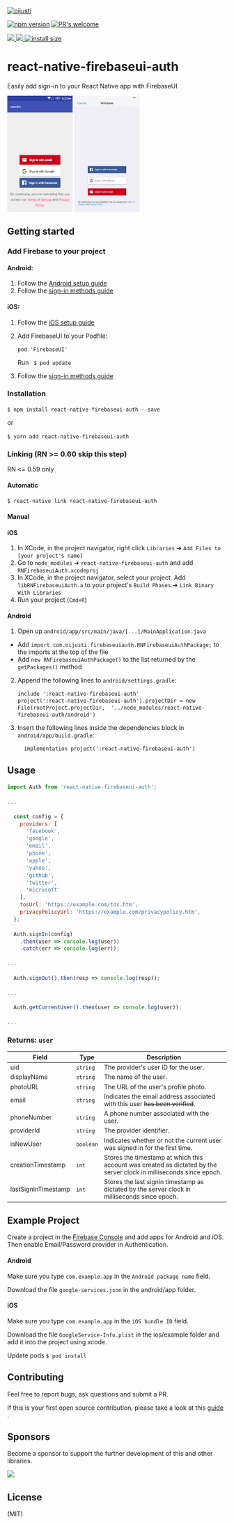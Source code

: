 
[![oijusti](https://circleci.com/gh/oijusti/react-native-firebaseui-auth.svg?style=svg)](https://circleci.com/gh/oijusti/react-native-firebaseui-auth)

[prs]: https://img.shields.io/badge/PRs-welcome-brightgreen.svg
[prs-url]: https://github.com/oijusti/react-native-firebaseui-auth#contributing

[![npm version](https://badge.fury.io/js/react-native-firebaseui-auth.svg)](https://www.npmjs.com/package/react-native-firebaseui-auth) [![PR's welcome][prs]][prs-url]

<a href="https://npmcharts.com/compare/react-native-firebaseui-auth?minimal=true">
  <img  src="https://img.shields.io/npm/dt/react-native-firebaseui-auth?color=46c71f"/> 
</a>

<a href="https://npmcharts.com/compare/react-native-firebaseui-auth?minimal=true">
  <img src="https://img.shields.io/npm/dm/react-native-firebaseui-auth.svg">
</a>

<a href="https://packagephobia.now.sh/result?p=react-native-firebaseui-auth">
  <img src="https://packagephobia.now.sh/badge?p=react-native-firebaseui-auth" alt="install size">
</a>


# react-native-firebaseui-auth

Easily add sign-in to your React Native app with FirebaseUI

<div align="left">
<p float="left">
<img src="https://raw.githubusercontent.com/oijusti/react-native-firebaseui-auth/HEAD/firebaseui-android.png" width="150"/>
<img src="https://raw.githubusercontent.com/oijusti/react-native-firebaseui-auth/HEAD/firebaseui-ios.png" width="150"/>
</p>
</div>

## Getting started

### Add Firebase to your  project

#### Android:

 1. Follow the [Android setup guide](https://firebase.google.com/docs/android/setup)
 2. Follow the [sign-in methods guide](https://firebase.google.com/docs/auth/android/firebaseui#set_up_sign-in_methods)    

#### iOS:
1. Follow the [iOS setup guide](https://firebase.google.com/docs/ios/setup)
    
2.  Add FirebaseUI to your Podfile:
    
    ```
    pod 'FirebaseUI'
    ```
    Run ` $ pod update`
3. Follow the [sign-in methods guide](https://firebase.google.com/docs/auth/ios/firebaseui#set_up_sign-in_methods)    

### Installation 

`$ npm install react-native-firebaseui-auth --save`

or 

`$ yarn add react-native-firebaseui-auth`


### Linking (RN >= 0.60 skip this step)

RN <= 0.59 only

#### Automatic

`$ react-native link react-native-firebaseui-auth`

#### Manual

#### iOS

1. In XCode, in the project navigator, right click `Libraries` ➜ `Add Files to [your project's name]`
2. Go to `node_modules` ➜ `react-native-firebaseui-auth` and add `RNFirebaseuiAuth.xcodeproj`
3. In XCode, in the project navigator, select your project. Add `libRNFirebaseuiAuth.a` to your project's `Build Phases` ➜ `Link Binary With Libraries`
4. Run your project (`Cmd+R`)

#### Android

1. Open up `android/app/src/main/java/[...]/MainApplication.java`
  - Add `import com.oijusti.firebaseuiauth.RNFirebaseuiAuthPackage;` to the imports at the top of the file
  - Add `new RNFirebaseuiAuthPackage()` to the list returned by the `getPackages()` method
2. Append the following lines to `android/settings.gradle`:
    ```
    include ':react-native-firebaseui-auth'
    project(':react-native-firebaseui-auth').projectDir = new File(rootProject.projectDir,  '../node_modules/react-native-firebaseui-auth/android')
    ```
3. Insert the following lines inside the dependencies block in `android/app/build.gradle`:
    ```
      implementation project(':react-native-firebaseui-auth')
    ```


## Usage

```javascript
import Auth from 'react-native-firebaseui-auth';

...

  const config = {
    providers: [
      'facebook', 
      'google', 
      'email', 
      'phone', 
      'apple', 
      'yahoo', 
      'github', 
      'twitter', 
      'microsoft'
    ],
    tosUrl: 'https://example.com/tos.htm',
    privacyPolicyUrl: 'https://example.com/privacypolicy.htm',
  };

  Auth.signIn(config)
    .then(user => console.log(user))
    .catch(err => console.log(err));

...

  Auth.signOut().then(resp => console.log(resp));

...

  Auth.getCurrentUser().then(user => console.log(user));

...
```

### Returns: `user`

Field | Type | Description |
--- | --- | --- |
uid |`string`| The provider's user ID for the user. |
displayName |`string`| The name of the user. |
photoURL |`string`| The URL of the user's profile photo. |
email |`string`| Indicates the email address associated with this user ~~has been verified~~. |
phoneNumber |`string`| A phone number associated with the user. |
providerId |`string`| The provider identifier. |
isNewUser |`boolean`| Indicates whether or not the current user was signed in for the first time. |
creationTimestamp |`int`| Stores the timestamp at which this account was created as dictated by the server clock in milliseconds since epoch. |
lastSignInTimestamp |`int`| Stores the last signin timestamp as dictated by the server clock in milliseconds since epoch. |

## Example Project

Create a project in the [Firebase Console](https://console.firebase.google.com) and add apps for Android and iOS. Then enable Email/Password provider in Authentication.

#### Android
Make sure you type `com.example.app` in the `Android package name` field.

Download the file `google-services.json` in the android/app folder.

#### iOS
Make sure you type `com.example.app` in the `iOS bundle ID` field.

Download the file ``GoogleService-Info.plist`` in the ios/example folder and add it into the project using xcode.

Update pods `$ pod install`

## Contributing

Feel free to report bugs, ask questions and submit a PR.

If this is your first open source contribution, please take a look at this [guide](https://egghead.io/courses/how-to-contribute-to-an-open-source-project-on-github) .

## Sponsors

Become a sponsor to support the further development of this and other libraries.

<div align="left">
<a href="https://oiradio.co" target="_blank"><img src="https://oiradio.co/assets/images/stations/i/i0.png"></a>
</div>

## License

(MIT)
